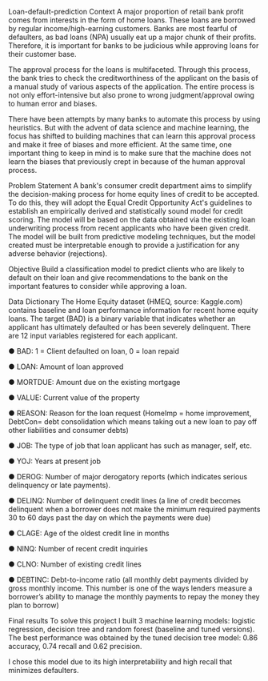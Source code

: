 Loan-default-prediction
Context
A major proportion of retail bank profit comes from interests in the form of home loans. These loans are borrowed by regular income/high-earning customers. Banks are most fearful of defaulters, as bad loans (NPA) usually eat up a major chunk of their profits. Therefore, it is important for banks to be judicious while approving loans for their customer base.

The approval process for the loans is multifaceted. Through this process, the bank tries to check the creditworthiness of the applicant on the basis of a manual study of various aspects of the application. The entire process is not only effort-intensive but also prone to wrong judgment/approval owing to human error and biases.

There have been attempts by many banks to automate this process by using heuristics. But with the advent of data science and machine learning, the focus has shifted to building machines that can learn this approval process and make it free of biases and more efficient. At the same time, one important thing to keep in mind is to make sure that the machine does not learn the biases that previously crept in because of the human approval process.

Problem Statement
A bank's consumer credit department aims to simplify the decision-making process for home equity lines of credit to be accepted. To do this, they will adopt the Equal Credit Opportunity Act's guidelines to establish an empirically derived and statistically sound model for credit scoring. The model will be based on the data obtained via the existing loan underwriting process from recent applicants who have been given credit. The model will be built from predictive modeling techniques, but the model created must be interpretable enough to provide a justification for any adverse behavior (rejections).

Objective
Build a classification model to predict clients who are likely to default on their loan and give recommendations to the bank on the important features to consider while approving a loan.

Data Dictionary
The Home Equity dataset (HMEQ, source: Kaggle.com) contains baseline and loan performance information for recent home equity loans. The target (BAD) is a binary variable that indicates whether an applicant has ultimately defaulted or has been severely delinquent. There are 12 input variables registered for each applicant.

● BAD: 1 = Client defaulted on loan, 0 = loan repaid

● LOAN: Amount of loan approved

● MORTDUE: Amount due on the existing mortgage

● VALUE: Current value of the property

● REASON: Reason for the loan request (HomeImp = home improvement, DebtCon= debt consolidation which means taking out a new loan to pay off other liabilities and consumer debts)

● JOB: The type of job that loan applicant has such as manager, self, etc.

● YOJ: Years at present job

● DEROG: Number of major derogatory reports (which indicates serious delinquency or late payments).

● DELINQ: Number of delinquent credit lines (a line of credit becomes delinquent when a borrower does not make the minimum required payments 30 to 60 days past the day on which the payments were due)

● CLAGE: Age of the oldest credit line in months

● NINQ: Number of recent credit inquiries

● CLNO: Number of existing credit lines

● DEBTINC: Debt-to-income ratio (all monthly debt payments divided by gross monthly income. This number is one of the ways lenders measure a borrower’s ability to manage the monthly payments to repay the money they plan to borrow)

Final results
To solve this project I built 3 machine learning models: logistic regression, decision tree and random forest (baseline and tuned versions). The best performance was obtained by the tuned decision tree model: 0.86 accuracy, 0.74 recall and 0.62 precision.

I chose this model due to its high interpretability and high recall that minimizes defaulters.
